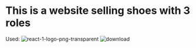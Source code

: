 # This is a website selling shoes with 3 roles


Used:
![react-1-logo-png-transparent](https://github.com/minhtuphan1804/TShoes/assets/157300546/52fd0cad-82c2-4357-9a3e-4822152932b1)
![download](https://github.com/minhtuphan1804/TShoes/assets/157300546/b3b3b87c-9b49-41a9-9ce1-2f29016830fe)
